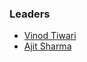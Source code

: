 ### Leaders
* [Vinod Tiwari](mailto:vinod.tiwari@owasp.org)
* [Ajit Sharma](mailto:ajit.sharma@owasp.org)
